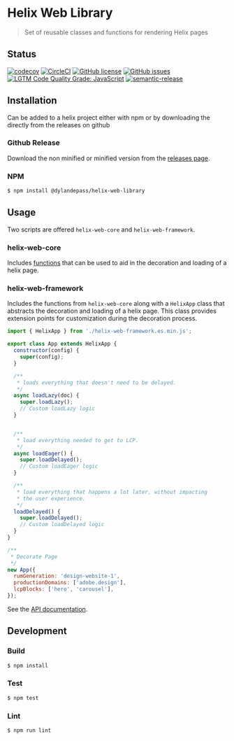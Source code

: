 # Helix Web Library

> Set of reusable classes and functions for rendering Helix pages

## Status
[![codecov](https://img.shields.io/codecov/c/github/dylandepass/helix-web-library.svg)](https://codecov.io/gh/dylandepass/helix-web-library)
[![CircleCI](https://img.shields.io/circleci/project/github/dylandepass/helix-web-library.svg)](https://circleci.com/gh/dylandepass/helix-web-library)
[![GitHub license](https://img.shields.io/github/license/dylandepass/helix-web-library.svg)](https://github.com/dylandepass/helix-web-library/blob/master/LICENSE.txt)
[![GitHub issues](https://img.shields.io/github/issues/dylandepass/helix-web-library.svg)](https://github.com/dylandepass/helix-web-library/issues)
[![LGTM Code Quality Grade: JavaScript](https://img.shields.io/lgtm/grade/javascript/g/dylandepass/helix-web-library.svg?logo=lgtm&logoWidth=18)](https://lgtm.com/projects/g/dylandepass/helix-web-library)
[![semantic-release](https://img.shields.io/badge/%20%20%F0%9F%93%A6%F0%9F%9A%80-semantic--release-e10079.svg)](https://github.com/semantic-release/semantic-release)

## Installation

Can be added to a helix project either with npm or by downloading the directly from the releases on github

### Github Release
Download the non minified or minified version from the [releases page](https://github.com/dylandepass/helix-web-library/releases).

### NPM
```bash
$ npm install @dylandepass/helix-web-library
```

## Usage

Two scripts are offered `helix-web-core` and `helix-web-framework`.

### helix-web-core
Includes [functions](docs/API.md) that can be used to aid in the decoration and loading of a helix page.

### helix-web-framework
Includes the functions from `helix-web-core` along with a `HelixApp` class that abstracts the decoration and loading of a helix page. This class provides extension points for customization during the decoration process.

```js
import { HelixApp } from './helix-web-framework.es.min.js';

export class App extends HelixApp {
  constructor(config) {
    super(config);
  }

  /**
   * loads everything that doesn't need to be delayed.
   */
  async loadLazy(doc) {
    super.loadLazy();
    // Custom loadLazy logic
  }


  /**
   * load everything needed to get to LCP.
   */
  async loadEager() {
    super.loadDelayed();
    // Custom loadEager logic
  }

  /**
   * load everything that happens a lot later, without impacting
   * the user experience.
   */
  loadDelayed() {
    super.loadDelayed();
    // Custom loadDelayed logic
  }
}

/**
 * Decorate Page
 */
new App({
  rumGeneration: 'design-website-1',
  productionDomains: ['adobe.design'],
  lcpBlocks: ['hero', 'carousel'],
});
```

See the [API documentation](docs/API.md).

## Development

### Build

```bash
$ npm install
```

### Test

```bash
$ npm test
```

### Lint

```bash
$ npm run lint
```
